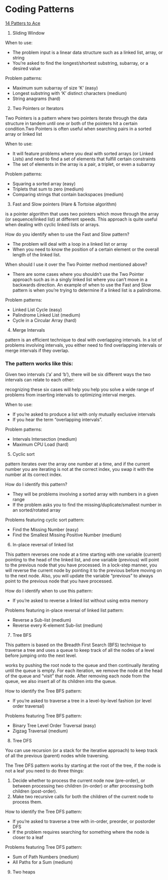 # Coding Patterns
[14 Patters to Ace](https://hackernoon.com/14-patterns-to-ace-any-coding-interview-question-c5bb3357f6ed)

1. Sliding Window

When to use:
- The problem input is a linear data structure such as a linked list, array, or string
- You’re asked to find the longest/shortest substring, subarray, or a desired value

Problem patterns:
- Maximum sum subarray of size ‘K’ (easy)
- Longest substring with ‘K’ distinct characters (medium)
- String anagrams (hard)

2. Two Pointers or Iterators

Two Pointers is a pattern where two pointers iterate through the data structure in tandem until one or both of the 
pointers hit a certain condition.Two Pointers is often useful when searching pairs in a sorted array or linked 
list

When to use:

- It will feature problems where you deal with sorted arrays (or Linked Lists) and need to find a set of elements 
that fulfill certain constraints
- The set of elements in the array is a pair, a triplet, or even a subarray

Problem patterns:

- Squaring a sorted array (easy)
- Triplets that sum to zero (medium)
- Comparing strings that contain backspaces (medium)

3. Fast and Slow pointers (Hare & Tortoise algorithm)

is a pointer algorithm that uses two pointers which move through the array (or sequence/linked list) at different 
speeds. This approach is quite useful when dealing with cyclic linked lists or arrays.

How do you identify when to use the Fast and Slow pattern?

- The problem will deal with a loop in a linked list or array
- When you need to know the position of a certain element or the overall length of the linked list.

When should I use it over the Two Pointer method mentioned above?
- There are some cases where you shouldn’t use the Two Pointer approach such as in a singly linked list where you 
can’t move in a backwards direction. An example of when to use the Fast and Slow pattern is when you’re trying to 
determine if a linked list is a palindrome.

Problem patterns:

- Linked List Cycle (easy)
- Palindrome Linked List (medium)
- Cycle in a Circular Array (hard)

4. Merge Intervals

pattern is an efficient technique to deal with overlapping intervals. In a lot of problems involving intervals, you 
either need to find overlapping intervals or merge intervals if they overlap.

### The pattern works like this:

Given two intervals (‘a’ and ‘b’), there will be six different ways the two intervals can relate to each other:

recognizing these six cases will help you help you solve a wide range of problems from inserting intervals to optimizing interval merges.

When to use:

- If you’re asked to produce a list with only mutually exclusive intervals
- If you hear the term “overlapping intervals”.

Problem patterns:

- Intervals Intersection (medium)
- Maximum CPU Load (hard)


5. Cyclic sort

pattern iterates over the array one number at a time, and if the current number you are iterating is not at the 
correct index, you swap it with the number at its correct index. 

How do I identify this pattern?

- They will be problems involving a sorted array with numbers in a given range
- If the problem asks you to find the missing/duplicate/smallest number in an sorted/rotated array

Problems featuring cyclic sort pattern:

- Find the Missing Number (easy)
- Find the Smallest Missing Positive Number (medium)

6. In-place reversal of linked list

This pattern reverses one node at a time starting with one variable (current) pointing to the head of the linked 
list, and one variable (previous) will point to the previous node that you have processed. In a lock-step manner, 
you will reverse the current node by pointing it to the previous before moving on to the next node. Also, you will 
update the variable “previous” to always point to the previous node that you have processed.

How do I identify when to use this pattern:

- If you’re asked to reverse a linked list without using extra memory

Problems featuring in-place reversal of linked list pattern:

- Reverse a Sub-list (medium)
- Reverse every K-element Sub-list (medium)

7. Tree BFS

This pattern is based on the Breadth First Search (BFS) technique to traverse a tree and uses a queue to keep track of all the nodes of a level before jumping onto the next level.

works by pushing the root node to the queue and then continually iterating until the queue is empty. For each iteration, we remove the node at the head of the queue and “visit” that node. After removing each node from the queue, we also insert all of its children into the queue.

How to identify the Tree BFS pattern:

- If you’re asked to traverse a tree in a level-by-level fashion (or level order traversal)

Problems featuring Tree BFS pattern:

- Binary Tree Level Order Traversal (easy)
- Zigzag Traversal (medium)

8. Tree DFS

You can use recursion (or a stack for the iterative approach) to keep track of all the previous (parent) nodes while traversing.

The Tree DFS pattern works by starting at the root of the tree, if the node is not a leaf you need to do three things:

  1. Decide whether to process the current node now (pre-order), or between processing two children (in-order) or after processing both children (post-order).
  2. Make two recursive calls for both the children of the current node to process them.

How to identify the Tree DFS pattern:

- If you’re asked to traverse a tree with in-order, preorder, or postorder DFS
- If the problem requires searching for something where the node is closer to a leaf

Problems featuring Tree DFS pattern:

- Sum of Path Numbers (medium)
- All Paths for a Sum (medium)

9. Two heaps
